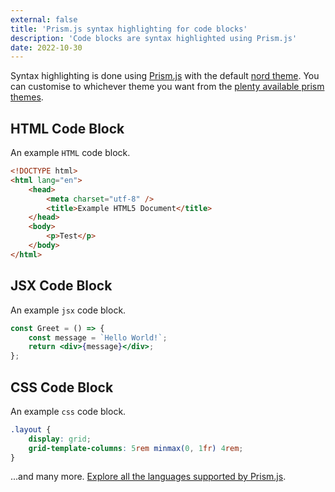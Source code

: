 ```yaml
---
external: false
title: 'Prism.js syntax highlighting for code blocks'
description: 'Code blocks are syntax highlighted using Prism.js'
date: 2022-10-30
---
```


Syntax highlighting is done using [Prism.js](https://github.com/PrismJS/prism) with the default [nord theme](https://github.com/PrismJS/prism-themes/blob/master/themes/prism-nord.css). You can customise to whichever theme you want from the [plenty available prism themes](https://github.com/PrismJS/prism-themes).

## HTML Code Block

An example `HTML` code block.

```html
<!DOCTYPE html>
<html lang="en">
    <head>
        <meta charset="utf-8" />
        <title>Example HTML5 Document</title>
    </head>
    <body>
        <p>Test</p>
    </body>
</html>
```

## JSX Code Block

An example `jsx` code block.

```jsx
const Greet = () => {
    const message = `Hello World!`;
    return <div>{message}</div>;
};
```

## CSS Code Block

An example `css` code block.

```css
.layout {
    display: grid;
    grid-template-columns: 5rem minmax(0, 1fr) 4rem;
}
```

...and many more. [Explore all the languages supported by Prism.js](https://prismjs.com/#supported-languages).

